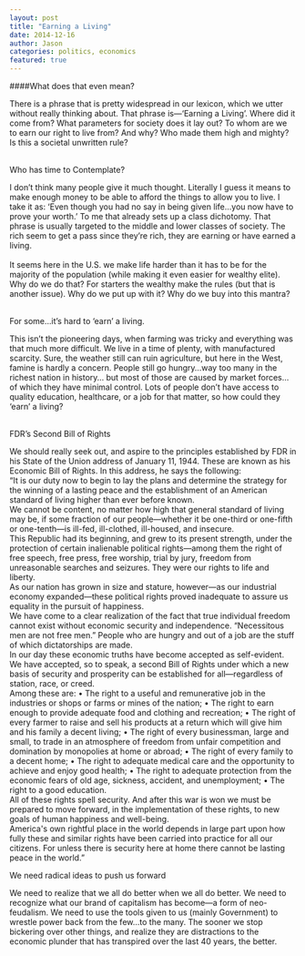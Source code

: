 ```yaml
---
layout: post
title: "Earning a Living"
date: 2014-12-16
author: Jason
categories: politics, economics
featured: true
---
```


####What does that even mean?

<p>There is a phrase that is pretty widespread in our lexicon, which we utter without really thinking about. That phrase is—‘Earning a Living’.  Where did it come from?  What parameters for society does it lay out? To whom are we to earn our right to live from? And why? Who made them high and mighty? Is this a societal unwritten rule? 
</br>
</br>
<p class="section-headline">Who has time to Contemplate?</p>
I don’t think many people give it much thought. Literally I guess it means to make enough money to be able to afford the things to allow you to live. I take it as: ‘Even though you had no say in being given life…you now have to prove your worth.’ To me that already sets up a class dichotomy. That phrase is usually targeted to the middle and lower classes of society. The rich seem to get a pass since they’re rich, they are earning or have earned a living. 
</br>
</br>
It seems here in the U.S. we make life harder than it has to be for the majority of the population (while making it even easier for wealthy elite). Why do we do that? For starters the wealthy make the rules (but that is another issue). Why do we put up with it?  Why do we buy into this mantra?
</br>
</br>
<p class="section-headline">For some…it’s hard to ‘earn’ a living.</p>
This isn’t the pioneering days, when farming was tricky and everything was that much more difficult. We live in a time of plenty, with manufactured scarcity. Sure, the weather still can ruin agriculture, but here in the West, famine is hardly a concern. People still go hungry…way too many in the richest nation in history… but most of those are caused by market forces…of which they have minimal control. Lots of people don’t have access to quality education, healthcare, or a job for that matter, so how could they ‘earn’ a living? 
</br>
</br>
<p class="section-headline">FDR’s Second Bill of Rights </p>
We should really seek out, and aspire to the principles established by FDR in his State of the Union address of January 11, 1944.  These are known as his Economic Bill of Rights. In this address, he says the following:
</br>
 “It is our duty now to begin to lay the plans and determine the strategy for the winning of a lasting peace and the establishment of an American standard of living higher than ever before known. 
</br>
We cannot be content, no matter how high that general standard of living may be, if some fraction of our people—whether it be one-third or one-fifth or one-tenth—is ill-fed, ill-clothed, ill-housed, and insecure. 
</br>
This Republic had its beginning, and grew to its present strength, under the protection of certain inalienable political rights—among them the right of free speech, free press, free worship, trial by jury, freedom from unreasonable searches and seizures. They were our rights to life and liberty.
</br>
As our nation has grown in size and stature, however—as our industrial economy expanded—these political rights proved inadequate to assure us equality in the pursuit of happiness.
</br>
We have come to a clear realization of the fact that true individual freedom cannot exist without economic security and independence. “Necessitous men are not free men.” People who are hungry and out of a job are the stuff of which dictatorships are made.
</br>
In our day these economic truths have become accepted as self-evident. We have accepted, so to speak, a second Bill of Rights under which a new basis of security and prosperity can be established for all—regardless of station, race, or creed.
</br>
Among these are:
•	The right to a useful and remunerative job in the industries or shops or farms or mines of the nation;
•	The right to earn enough to provide adequate food and clothing and recreation;
•	The right of every farmer to raise and sell his products at a return which will give him and his family a decent living;
•	The right of every businessman, large and small, to trade in an atmosphere of freedom from unfair competition and domination by monopolies at home or abroad;
•	The right of every family to a decent home;
•	The right to adequate medical care and the opportunity to achieve and enjoy good health;
•	The right to adequate protection from the economic fears of old age, sickness, accident, and unemployment;
•	The right to a good education.

</br>
All of these rights spell security. And after this war is won we must be prepared to move forward, in the implementation of these rights, to new goals of human happiness and well-being.
</br>
America's own rightful place in the world depends in large part upon how fully these and similar rights have been carried into practice for all our citizens. For unless there is security here at home there cannot be lasting peace in the world.”
</br>
<p class="section-headline">We need radical ideas to push us forward</p>
We need to realize that we all do better when we all do better. We need to recognize what our brand of capitalism has become—a form of neo-feudalism. We need to use the tools given to us (mainly Government) to wrestle power back from the few…to the many. The sooner we stop bickering over other things, and realize they are distractions to the economic plunder that has transpired over the last 40 years, the better.
<p>
